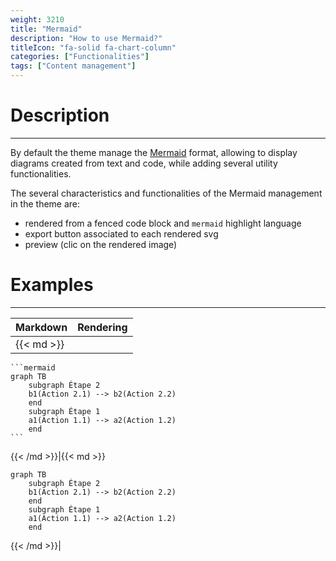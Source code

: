 ```yaml
---
weight: 3210
title: "Mermaid"
description: "How to use Mermaid?"
titleIcon: "fa-solid fa-chart-column"
categories: ["Functionalities"]
tags: ["Content management"]
---
```


# Description
---

By default the theme manage the [Mermaid](https://mermaid-js.github.io/mermaid/#/) format, allowing to display diagrams created from text and code, while adding several utility functionalities.

The several characteristics and functionalities of the Mermaid management in the theme are:
* rendered from a fenced code block and `mermaid` highlight language
* export button associated to each rendered svg
* preview (clic on the rendered image)

# Examples
---

| Markdown | Rendering |
| -------- | --------- |
|{{< md >}}
`````````
```mermaid
graph TB
    subgraph Étape 2
    b1(Action 2.1) --> b2(Action 2.2)
    end
    subgraph Étape 1
    a1(Action 1.1) --> a2(Action 1.2)
    end
```
`````````
{{< /md >}}|{{< md >}}
```mermaid
graph TB
    subgraph Étape 2
    b1(Action 2.1) --> b2(Action 2.2)
    end
    subgraph Étape 1
    a1(Action 1.1) --> a2(Action 1.2)
    end
```
{{< /md >}}|